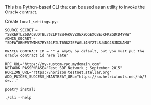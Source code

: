 This is a Python-based CLI that can be used as an utility to invoke the
Oracle contract.

Create `local_settings.py`:

```
SOURCE_SECRET = "SBKEDTLZ6DACGUDTBL7O2LPTEW46KGVZUEXSQGEXCBE5KFKZGDCD4YWW"
ADMIN_SECRET = "SDFWYGBNP5TW4MS7RY5D4FILT65R2IEPWGL34NY2TLSU4DC4BJNXUAMU"

ORACLE_CONTRACT_ID = "" # empty by default, but you must put the oracle contract id here later

RPC_URL="https://my-custom-rpc.mydomain.com"
NETWORK_PASSPHRASE="Test SDF Network ; September 2015"
HORIZON_URL="https://horizon-testnet.stellar.org"
ADD_PRICES_SUCCESS_HEARTBEAT_URL="https://sm.hetrixtools.net/hb/?s=..."
```

```
poetry install

./cli --help
```
